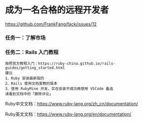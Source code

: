 # 成为一名合格的远程开发者

https://github.com/FrankFang/fack/issues/12

### 任务一：了解市场

### 任务二：Rails 入门教程

```
按照官方教程入门：https://ruby-china.github.io/rails-guides/getting_started.html
建议
1、Ruby 安装最新版的
2、Rails 使用文档里教的版本
3、使用 RubyMine 开发，实在安装不成功再使用 VSCode 备选
请看到文档中的「删除评论」
```

Ruby中文文档：https://www.ruby-lang.org/zh_cn/documentation/

Ruby英文文档：https://www.ruby-lang.org/en/documentation/